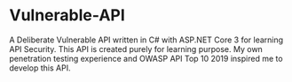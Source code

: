 # Vulnerable-API
A Deliberate Vulnerable API written in C# with ASP.NET Core 3 for learning API Security. This API is created purely for learning purpose. My own penetration testing experience and OWASP API Top 10 2019 inspired me to develop this API.

